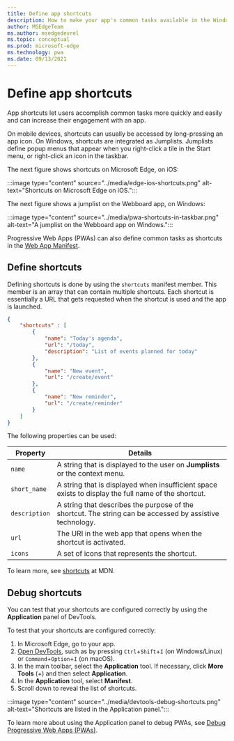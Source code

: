 ```yaml
---
title: Define app shortcuts
description: How to make your app's common tasks available in the Windows Taskbar's context menu.
author: MSEdgeTeam
ms.author: msedgedevrel
ms.topic: conceptual
ms.prod: microsoft-edge
ms.technology: pwa
ms.date: 09/13/2021
---
```

# Define app shortcuts

App shortcuts let users accomplish common tasks more quickly and easily and can increase their engagement with an app.

On mobile devices, shortcuts can usually be accessed by long-pressing an app icon.  On Windows, shortcuts are integrated as Jumplists.  Jumplists define popup menus that appear when you right-click a tile in the Start menu, or right-click an icon in the taskbar.

The next figure shows shortcuts on Microsoft Edge, on iOS:

:::image type="content" source="../media/edge-ios-shortcuts.png" alt-text="Shortcuts on Microsoft Edge on iOS.":::

The next figure shows a jumplist on the Webboard app, on Windows:

:::image type="content" source="../media/pwa-shortcuts-in-taskbar.png" alt-text="A jumplist on the Webboard app on Windows.":::

Progressive Web Apps (PWAs) can also define common tasks as shortcuts in the [Web App Manifest](./web-app-manifests.md).


<!-- ====================================================================== -->
## Define shortcuts

Defining shortcuts is done by using the `shortcuts` manifest member.  This member is an array that can contain multiple shortcuts.  Each shortcut is essentially a URL that gets requested when the shortcut is used and the app is launched.

```json
{
    "shortcuts" : [
        {
            "name": "Today's agenda",
            "url": "/today",
            "description": "List of events planned for today"
        },
        {
            "name": "New event",
            "url": "/create/event"
        },
        {
            "name": "New reminder",
            "url": "/create/reminder"
        }
    ]
}
```

The following properties can be used:

| Property | Details |
|---|---|
| `name` | A string that is displayed to the user on **Jumplists** or the context menu. |
| `short_name` | A string that is displayed when insufficient space exists to display the full name of the shortcut. |
| `description` | A string that describes the purpose of the shortcut.  The string can be accessed by assistive technology. |
| `url` | The URI in the web app that opens when the shortcut is activated. |
| `icons` | A set of icons that represents the shortcut. |

To learn more, see [shortcuts](https://developer.mozilla.org/docs/Web/Manifest/shortcuts) at MDN.


<!-- ====================================================================== -->
## Debug shortcuts

You can test that your shortcuts are configured correctly by using the **Application** panel of DevTools.

To test that your shortcuts are configured correctly:

1.   In Microsoft Edge, go to your app.
1.   [Open DevTools](../../devtools-guide-chromium/open/index.md), such as by pressing `Ctrl`+`Shift`+`I` (on Windows/Linux) or `Command`+`Option`+`I` (on macOS).
1.   In the main toolbar, select the **Application** tool.  If necessary, click **More Tools** (+) and then select **Application**.
1.   In the **Application** tool, select **Manifest**.
1.   Scroll down to reveal the list of shortcuts.

:::image type="content" source="../media/devtools-debug-shortcuts.png" alt-text="Shortcuts are listed in the Application panel.":::

To learn more about using the Application panel to debug PWAs, see [Debug Progressive Web Apps (PWAs)](../../devtools-guide-chromium/progressive-web-apps/index.md).
